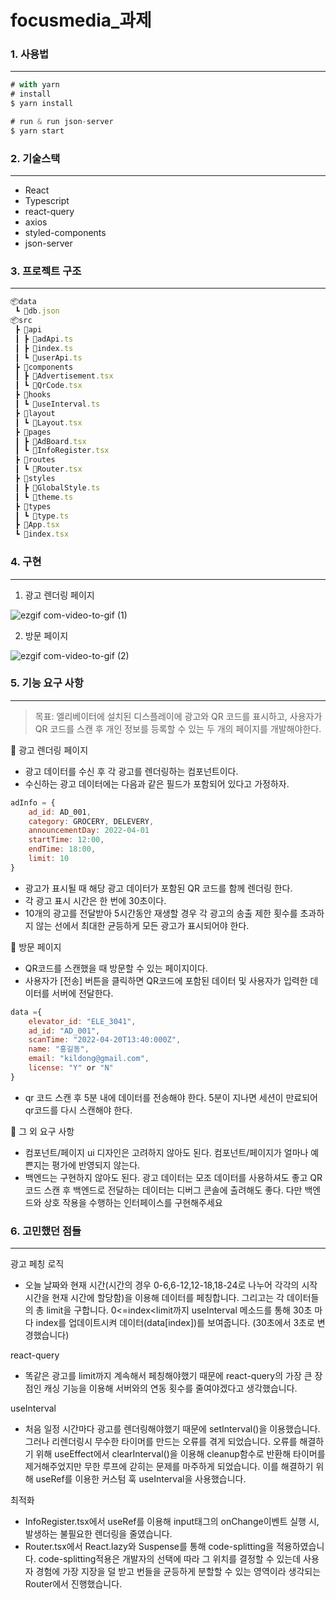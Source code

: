 # focusmedia_과제

### 1. 사용법
--------


```jsx
# with yarn
# install
$ yarn install

# run & run json-server
$ yarn start
```

### 2. 기술스택
--------
- React
- Typescript
- react-query
- axios
- styled-components
- json-server

### 3. 프로젝트 구조
----
```jsx
📦data
 ┗ 📜db.json
📦src
 ┣ 📂api
 ┃ ┣ 📜adApi.ts
 ┃ ┣ 📜index.ts
 ┃ ┗ 📜userApi.ts
 ┣ 📂components
 ┃ ┣ 📜Advertisement.tsx
 ┃ ┗ 📜QrCode.tsx
 ┣ 📂hooks
 ┃ ┗ 📜useInterval.ts
 ┣ 📂layout
 ┃ ┗ 📜Layout.tsx
 ┣ 📂pages
 ┃ ┣ 📜AdBoard.tsx
 ┃ ┗ 📜InfoRegister.tsx
 ┣ 📂routes
 ┃ ┗ 📜Router.tsx
 ┣ 📂styles
 ┃ ┣ 📜GlobalStyle.ts
 ┃ ┗ 📜theme.ts
 ┣ 📂types
 ┃ ┗ 📜type.ts
 ┣ 📜App.tsx
 ┗ 📜index.tsx
```
### 4. 구현
-----
1) 광고 렌더링 페이지

![ezgif com-video-to-gif (1)](https://user-images.githubusercontent.com/80194405/220049972-01c9427b-fd02-418e-b506-0e35b91ea6c8.gif)

2) 방문 페이지

![ezgif com-video-to-gif (2)](https://user-images.githubusercontent.com/80194405/220052608-918b7669-d819-42a8-b57f-7e8c19ed7b22.gif)

### 5. 기능 요구 사항
-------
> 목표: 엘리베이터에 설치된 디스플레이에 광고와 QR 코드를 표시하고, 사용자가 QR 코드를 스캔 후 개인 정보를 등록할 수 있는 두 개의 페이지를 개발해야한다. 

📝 광고 렌더링 페이지

- 광고 데이터를 수신 후 각 광고를 렌더링하는 컴포넌트이다. 
- 수신하는 광고 데이터에는 다음과 같은 필드가 포함되어 있다고 가정하자. 

```jsx
adInfo = {
	ad_id: AD_001,
	category: GROCERY, DELEVERY,
	announcementDay: 2022-04-01
	startTime: 12:00,
	endTime: 18:00,
	limit: 10
}
```

- 광고가 표시될 때 해당 광고 데이터가 포함된 QR 코드를 함께 렌더링 한다.
- 각 광고 표시 시간은 한 번에 30초이다.
- 10개의 광고를 전달받아 5시간동안 재생할 경우 각 광고의 송출 제한 횟수를 초과하지 않는 선에서 최대한 균등하게 모든 광고가 표시되어야 한다. 

📝 방문 페이지

- QR코드를 스캔했을 때 방문할 수 있는 페이지이다. 
- 사용자가 [전송] 버튼을 클릭하면 QR코드에 포함된 데이터 및 사용자가 입력한 데이터를 서버에 전달한다.

```jsx
data ={
	elevator_id: "ELE_3041",
	ad_id: "AD_001",
	scanTime: "2022-04-20T13:40:000Z",
	name: "홍길동",
	email: "kildong@gmail.com",
	license: "Y" or "N" 
}
```

- qr 코드 스캔 후 5분 내에 데이터를 전송해야 한다. 5분이 지나면 세션이 만료되어 qr코드를 다시 스캔해야 한다.

📝 그 외 요구 사항    

- 컴포넌트/페이지 ui 디자인은 고려하지 않아도 된다. 컴포넌트/페이지가 얼마나 예쁜지는 평가에 반영되지 않는다.
- 백엔드는 구현하지 않아도 된다. 광고 데이터는 모조 데이터를 사용하셔도 좋고 QR코드 스캔 후 백엔드로 전달하는 데이터는 디버그 콘솔에 출려해도 좋다. 다만 백엔드와 상호 작용을 수행하는 인터페이스를 구현해주세요



### 6. 고민했던 점들
-------

광고 페칭 로직
- 오늘 날짜와 현재 시간(시간의 경우 0-6,6-12,12-18,18-24로 나누어 각각의 시작 시간을 현재 시간에 할당함)을 이용해 데이터를 페칭합니다. 그리고는 각 데이터들의 총 limit을 구합니다. 0<=index<limit까지 useInterval 메소드를 통해 30초 마다 index를 업데이트시켜 데이터(data[index])를 보여줍니다. (30초에서 3초로 변경했습니다)

react-query
- 똑같은 광고를 limit까지 계속해서 페칭해야했기 때문에 react-query의 가장 큰 장점인 캐싱 기능을 이용해 서버와의 연동 횟수를 줄여야겠다고 생각했습니다. 

useInterval
- 처음 일정 시간마다 광고를 렌더링해야했기 때문에 setInterval()을 이용했습니다. 그러나 리렌더링시 무수한 타이머를 만드는 오류를 겪게 되었습니다. 오류를 해결하기 위해 useEffect에서 clearInterval()을 이용해 cleanup함수로 반환해 타이머를 제거해주었지만 무한 루프에 갇히는 문제를 마주하게 되었습니다. 이를 해결하기 위해 useRef를 이용한 커스텀 훅 useInterval을 사용했습니다. 

최적화
 -  InfoRegister.tsx에서 useRef를 이용해 input태그의 onChange이벤트 실행 시, 발생하는 불필요한 렌더링을 줄였습니다.
 -  Router.tsx에서 React.lazy와 Suspense를 통해 code-splitting을 적용하였습니다. code-splitting적용은 개발자의 선택에 따라 그 위치를 결정할 수 있는데 사용자 경험에 가장 지장을 덜 받고 번들을 균등하게 분할할 수 있는 영역이라 생각되는 Router에서 진행했습니다.  
 
